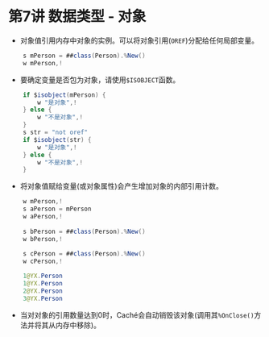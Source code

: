 # 第7讲 数据类型 - 对象

- 对象值引用内存中对象的实例。可以将对象引用(`OREF`)分配给任何局部变量。

```java
	s mPerson = ##class(Person).%New()
	w mPerson,!
```

- 要确定变量是否包为对象，请使用`$ISOBJECT`函数。

```java
	if $isobject(mPerson) {
		w "是对象",!
	} else {
		w "不是对象",!
	}
	s str = "not oref"
	if $isobject(str) {
		w "是对象",!
	} else {
		w "不是对象",!
	}
```

- 将对象值赋给变量(或对象属性)会产生增加对象的内部引用计数。

```java
    w mPerson,!
	s aPerson = mPerson
	w aPerson,!
	
	s bPerson = ##class(Person).%New()
	w bPerson,!
	
	s cPerson = ##class(Person).%New()
	w cPerson,!
```

```java
    1@YX.Person
    1@YX.Person
    2@YX.Person
    3@YX.Person
```

- 当对对象的引用数量达到0时，Caché会自动销毁该对象(调用其`%OnClose()`方法并将其从内存中移除)。


